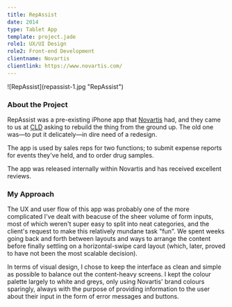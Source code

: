 ```yaml
---
title: RepAssist
date: 2014
type: Tablet App
template: project.jade
role1: UX/UI Design
role2: Front-end Development
clientname: Novartis
clientlink: https://www.novartis.com/
---
```


<div class="block-bot-md">
![RepAssist](repassist-1.jpg "RepAssist")
</div>

### About the Project

RepAssist was a pre-existing iPhone app that <a href="http://www.novartis.com/" target="_blank" class="highlighted">Novartis</a> had, and they came to us at <a href="http://creativelicencedigital.com/" target="_blank" class="highlighted">CLD</a> asking to rebuild the thing from the ground up. The old one was&mdash;to put it delicately&mdash;in dire need of a redesign.

The app is used by sales reps for two functions; to submit expense reports for events they've held, and to order drug samples.

The app was released internally within Novartis and has received excellent reviews.

### My Approach

The UX and user flow of this app was probably one of the more complicated I've dealt with beacuse of the sheer volume of form inputs, most of which weren't super easy to split into neat categories, and the client's request to make this relatively mundane task "fun". We spent weeks going back and forth between layouts and ways to arrange the content before finally settling on a horizontal-swipe card layout (which, later, proved to have not been the most scalable decision).

In terms of visual design, I chose to keep the interface as clean and simple as possible to balance out the content-heavy screens. I kept the colour palette largely to white and greys, only using Novartis' brand colours sparingly, always with the purpose of providing information to the user about their input in the form of error messages and buttons.